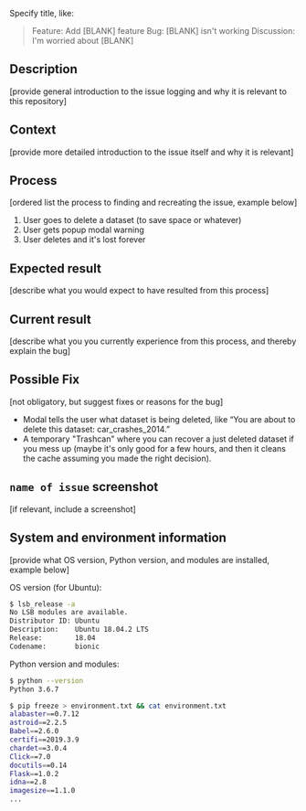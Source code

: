 Specify title, like:

> Feature: Add [BLANK] feature
> Bug: [BLANK] isn't working
> Discussion: I'm worried about [BLANK]

## Description

[provide general introduction to the issue logging and why it is relevant to this repository]

## Context

[provide more detailed introduction to the issue itself and why it is relevant]

## Process

[ordered list the process to finding and recreating the issue, example below]

1. User goes to delete a dataset (to save space or whatever)
2. User gets popup modal warning
3. User deletes and it's lost forever

## Expected result

[describe what you would expect to have resulted from this process]

## Current result

[describe what you you currently experience from this process, and thereby explain the bug]

## Possible Fix

[not obligatory, but suggest fixes or reasons for the bug]

* Modal tells the user what dataset is being deleted, like “You are about to delete this dataset: car_crashes_2014.”
* A temporary "Trashcan" where you can recover a just deleted dataset if you mess up (maybe it's only good for a few hours, and then it cleans the cache assuming you made the right decision).

## `name of issue` screenshot

[if relevant, include a screenshot]

## System and environment information

[provide what OS version, Python version, and modules are installed, example below]

OS version (for Ubuntu):

```bash
$ lsb_release -a
No LSB modules are available.
Distributor ID: Ubuntu
Description:    Ubuntu 18.04.2 LTS
Release:        18.04
Codename:       bionic
```

Python version and modules:

```bash
$ python --version
Python 3.6.7

$ pip freeze > environment.txt && cat environment.txt
alabaster==0.7.12
astroid==2.2.5
Babel==2.6.0
certifi==2019.3.9
chardet==3.0.4
Click==7.0
docutils==0.14
Flask==1.0.2
idna==2.8
imagesize==1.1.0
...
```
